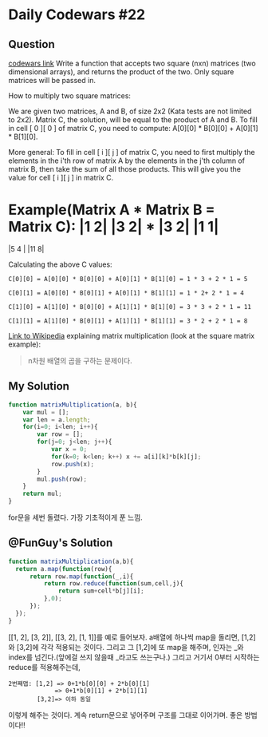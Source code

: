 # Daily Codewars #22
## Question
[codewars link](http://www.codewars.com/kata/5263a84ffcadb968b6000513/train/javascript)
Write a function that accepts two square (nxn) matrices (two dimensional arrays), and returns the product of the two. Only square matrices will be passed in.

How to multiply two square matrices: 

We are given two matrices, A and B, of size 2x2 (Kata tests are not limited to 2x2). Matrix C, the solution, will be equal to the product of A and B. To fill in cell [ 0 ][ 0 ] of matrix C, you need to compute: A[0][0] * B[0][0] + A[0][1] * B[1][0]. 

More general: To fill in cell [ i ][ j ] of matrix C, you need to first multiply the elements in the i'th row of matrix A by the elements in the j'th column of matrix B, then take the sum of all those products. This will give you the value for cell [ i ][ j ] in matrix C. 

Example(Matrix A * Matrix B = Matrix C):
|1 2|
|3 2| 
*
|3 2| 
|1 1|
=
|5 4 |
|11 8| 

Calculating the above C values: 
```
C[0][0] = A[0][0] * B[0][0] + A[0][1] * B[1][0] = 1 * 3 + 2 * 1 = 5

C[0][1] = A[0][0] * B[0][1] + A[0][1] * B[1][1] = 1 * 2+ 2 * 1 = 4

C[1][0] = A[1][0] * B[0][0] + A[1][1] * B[1][0] = 3 * 3 + 2 * 1 = 11

C[1][1] = A[1][0] * B[0][1] + A[1][1] * B[1][1] = 3 * 2 + 2 * 1 = 8
```
[Link to Wikipedia](http://en.wikipedia.org/wiki/Matrix_multiplication#Examples_2) explaining matrix multiplication (look at the square matrix example): 
> n차원 배열의 곱을 구하는 문제이다.

## My Solution
```javascript
function matrixMultiplication(a, b){
    var mul = [];
    var len = a.length;
    for(i=0; i<len; i++){
        var row = [];
        for(j=0; j<len; j++){
            var x = 0;
            for(k=0; k<len; k++) x += a[i][k]*b[k][j];
            row.push(x);
        }
        mul.push(row);
    }
    return mul;
}
```
for문을 세번 돌렸다.
가장 기초적이게 푼 느낌.

## @FunGuy's Solution
```javascript
function matrixMultiplication(a,b){
  return a.map(function(row){
      return row.map(function(_,i){
          return row.reduce(function(sum,cell,j){
              return sum+cell*b[j][i];
          },0);
      });
  });
}
```
[[1, 2], [3, 2]], [[3, 2], [1, 1]]를 예로 들어보자.
a배열에 하나씩 map을 돌리면, [1,2]와 [3,2]에 각각 적용되는 것이다.
그리고 그 [1,2]에 또 map을 해주며, 인자는 _와 index를 넘긴다.(앞에걸 쓰지 않을때 _라고도 쓰는구나.)
그리고 거기서 0부터 시작하는 reduce를 적용해주는데,
```
2번째맵: [1,2] => 0+1*b[0][0] + 2*b[0][1]
             => 0+1*b[0][1] + 2*b[1][1]
        [3,2]=> 이하 동일
```
이렇게 해주는 것이다. 계속 return문으로 넣어주며 구조를 그대로 이어가며.
좋은 방법이다!!

